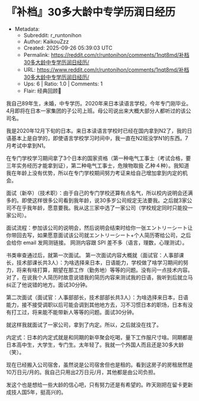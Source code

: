 # 『补档』30多大龄中专学历润日经历

- Metadata:
  - Subreddit: r_runtonihon
  - Author: KaikouZzz
  - Created: 2025-09-26 05:39:03 UTC
  - Permalink: https://reddit.com/r/runtonihon/comments/1nqt8md/补档30多大龄中专学历润日经历/
  - URL: https://www.reddit.com/r/runtonihon/comments/1nqt8md/补档30多大龄中专学历润日经历/
  - Ups: 6 | Ratio: 1.0 | Comments: 1
  - Flair: 经典回顾👀


我自己89年生，未婚，中专学历。2020年来日本读语言学校，今年专门刚毕业。4月即将在日本一家集团的子公司上班。母公司说出来大概大部分人都听过的该公司名。

我是2020年12月下旬的日本。来日本读语言学校时已经在国内拿到N2了，我的日语基本上是自学的，即使语言学校学习时间中，我一直在N2班没学N1的东西。7月考试中拿到N1。

在专门学校学习期间拿了3个日本的国家资格（第一种电气工事士（考试合格，要三年实务经历才能拿到证），第二种电气工事士，危険物取扱
乙种４种）。我知道我在年龄上没有优势，所以在专门学校期间努力考证来给自己增加拿到内定的机会。

面试（新卒）（技术职）：由于自己的专门学校还算有点名气，所以校内说明会还满多的。即使这样很多公司看到我年龄，说30多岁公司规定无法要我。之后就3家公司不在乎我年龄，愿意要我。我从这三家中选了一家公司（学校规定同时只能投一家公司）。

面试流程：参加该公司的说明会，然后说明会结束时给你一张エントリーシート让你带回去写，如果愿意面试该公司就エントリーシート+个人简历寄给公司，之后会给你
email 发网测链接。 网测内容跟 SPI 差不多（语言，理数，心理测试）。

书类审查通过后，就第一次面试。
第一次面试内容大概就（面试官：人事部课长，技术部课长共3人）：为啥选择来日本，日语能力，学校做了啥学习期间的努力，将来有啥打算，期望在那工作（勤务地）等等的问题。没有问一点技术内容。对了，在说我个人简历时故意说错我的简历内容来测试我的日语，我听到后就立马纠正了他说错的地方。面试30分钟。

第二次面试（面试官：人事部部长，技术部部长共3人）：为啥选择来日本，日语能力，接不接受调职以后可能会调到其他地方去，习不习惯日本的职场，日本有没有打工过，将来能不能带新人等等的问题。面试30分钟。

就这样我就面试了一家公司，拿到了内定。所以，之后就没在找了。

内定式：日本的内定式就是和同期的新卒聚会吃喝，量下工作服尺寸啥。同期都是日本高中生，大学生，专门生。太年轻了。我就一个外国人而且还是30多大龄（笑）。

现在已经搬入公司宿舍，虽然说是公司宿舍但也是租的。看到这房子的房租居然是10万日元/月的。我自己只用出2万日元/月，其他都是由公司负担。

发这个也是想给一些大龄的信心吧，只有努力还是有希望的。昨天刚把在留卡更新成技人国5年，挺高兴的。

